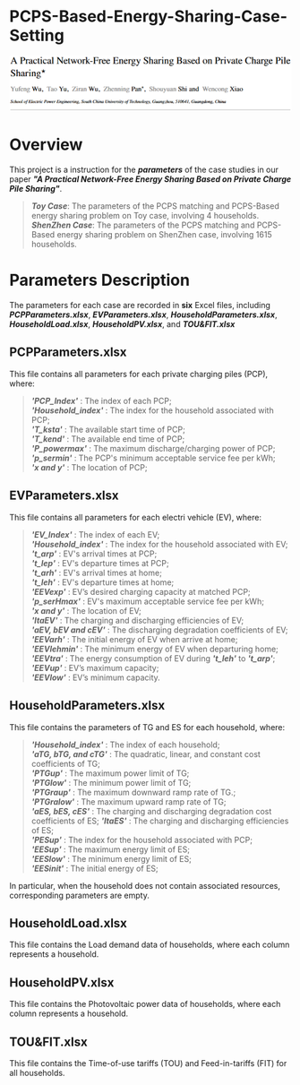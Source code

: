 # PCPS-Based-Energy-Sharing-Case-Setting

<div align="center">
  <img src = "Title.png"/>
</div> 

# Overview  
This project is a instruction for the ***parameters*** of the case studies in our paper  ***"A Practical Network-Free Energy Sharing Based on Private Charge Pile Sharing"***. 

> _**Toy Case**_: The parameters of the PCPS matching and PCPS-Based energy sharing problem on Toy case, involving 4 households.  
> _**ShenZhen Case**_: The parameters of the PCPS matching and PCPS-Based energy sharing problem on ShenZhen case, involving 1615 households.  

# Parameters Description
The parameters for each case are recorded in **six** Excel files, including ***PCPParameters.xlsx***, ***EVParameters.xlsx***, ***HouseholdParameters.xlsx***, ***HouseholdLoad.xlsx***, ***HouseholdPV.xlsx***, and ***TOU&FIT.xlsx***

## PCPParameters.xlsx
This file contains all parameters for each private charging piles (PCP), where:

>_**'PCP_Index'**_ : The index of each PCP;  
>_**'Household_index'**_ : The index for the household associated with PCP;  
>_**'T_ksta'**_ : The available start time of PCP;  
>_**'T_kend'**_ : The available end time of PCP;  
>_**'P_powermax'**_ : The maximum discharge/charging power of PCP;  
>_**'p_sermin'**_ : The PCP's minimum acceptable service fee per kWh;  
>_**'x and y'**_ : The location of PCP;  

## EVParameters.xlsx
This file contains all parameters for each electri vehicle (EV), where:
>_**'EV_Index'**_ : The index of each EV;  
>_**'Household_index'**_ : The index for the household associated with EV;  
>_**'t_arp'**_ : EV's arrival times at PCP;  
>_**'t_lep'**_ : EV's departure times at PCP;  
>_**'t_arh'**_ : EV's arrival times at home;  
>_**'t_leh'**_ : EV's departure times at home;  
>_**'EEVexp'**_ : EV’s desired charging capacity at matched PCP;  
>_**'p_serHmax'**_ : EV's maximum acceptable service fee per kWh;  
>_**'x and y'**_ : The location of EV;  
>_**'ItaEV'**_ : The charging and discharging efficiencies of EV;  
>_**'aEV, bEV and cEV'**_ : The discharging degradation coefficients of EV;  
>_**'EEVarh'**_ : The initial energy of EV when arrive at home;  
>_**'EEVlehmin'**_ : The minimum energy of EV when departuring home;  
>_**'EEVtra'**_ : The energy consumption of EV during _**'t_leh'**_ to _**'t_arp'**_;  
>_**'EEVup'**_ : EV’s maximum capacity;  
>_**'EEVlow'**_ : EV’s minimum capacity.  


## HouseholdParameters.xlsx
This file contains the parameters of TG and ES for each household, where:

>_**'Household_index'**_ : The index of each household;  
>_**'aTG, bTG, and cTG'**_ : The quadratic, linear, and constant cost coefficients of TG;  
>_**'PTGup'**_ : The maximum power limit of TG;  
>_**'PTGlow'**_ : The minimum power limit of TG;  
>_**'PTGraup'**_ : The maximum downward ramp rate of TG.;  
>_**'PTGralow'**_ : The maximum upward ramp rate of TG;  
>_**'aES, bES, cES'**_ : The charging and discharging degradation cost coefficients of ES;
>_**'ItaES'**_ : The charging and discharging efficiencies of ES;  
>_**'PESup'**_ : The index for the household associated with PCP;  
>_**'EESup'**_ :  The maximum energy limit of ES;  
>_**'EESlow'**_ : The minimum energy limit of ES;  
>_**'EESinit'**_ : The initial energy of ES;

In particular, when the household does not contain associated resources,  corresponding parameters are empty.

## HouseholdLoad.xlsx

This file contains the Load demand data of households, where each column represents a household. 

## HouseholdPV.xlsx

This file contains the Photovoltaic power data of households, where each column represents a household. 

## TOU&FIT.xlsx

This file contains the Time-of-use tariffs (TOU) and Feed-in-tariffs (FIT) for all households. 

